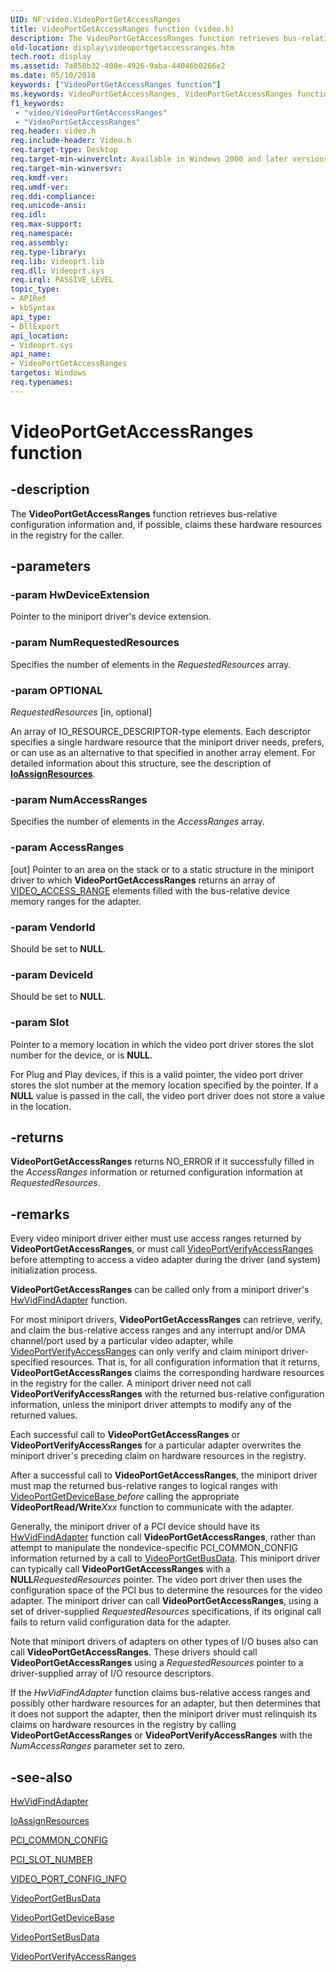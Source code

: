 ```yaml
---
UID: NF:video.VideoPortGetAccessRanges
title: VideoPortGetAccessRanges function (video.h)
description: The VideoPortGetAccessRanges function retrieves bus-relative configuration information and, if possible, claims these hardware resources in the registry for the caller.
old-location: display\videoportgetaccessranges.htm
tech.root: display
ms.assetid: 7a858b32-408e-4926-9aba-44046b0266e2
ms.date: 05/10/2018
keywords: ["VideoPortGetAccessRanges function"]
ms.keywords: VideoPortGetAccessRanges, VideoPortGetAccessRanges function [Display Devices], VideoPort_Functions_a0db7d5d-01be-4c3c-9ea2-2ebd9b8aaca3.xml, display.videoportgetaccessranges, video/VideoPortGetAccessRanges
f1_keywords:
 - "video/VideoPortGetAccessRanges"
 - "VideoPortGetAccessRanges"
req.header: video.h
req.include-header: Video.h
req.target-type: Desktop
req.target-min-winverclnt: Available in Windows 2000 and later versions of the Windows operating systems.
req.target-min-winversvr: 
req.kmdf-ver: 
req.umdf-ver: 
req.ddi-compliance: 
req.unicode-ansi: 
req.idl: 
req.max-support: 
req.namespace: 
req.assembly: 
req.type-library: 
req.lib: Videoprt.lib
req.dll: Videoprt.sys
req.irql: PASSIVE_LEVEL
topic_type:
- APIRef
- kbSyntax
api_type:
- DllExport
api_location:
- Videoprt.sys
api_name:
- VideoPortGetAccessRanges
targetos: Windows
req.typenames: 
---
```


# VideoPortGetAccessRanges function


## -description


The <b>VideoPortGetAccessRanges</b> function retrieves bus-relative configuration information and, if possible, claims these hardware resources in the registry for the caller.


## -parameters




### -param HwDeviceExtension

Pointer to the miniport driver's device extension.


### -param NumRequestedResources

Specifies the number of elements in the <i>RequestedResources</i> array.


### -param OPTIONAL

*RequestedResources* [in, optional]

<p>An array of IO_RESOURCE_DESCRIPTOR-type elements. Each descriptor specifies a single hardware resource that the miniport driver needs, prefers, or can use as an alternative to that specified in another array element. For detailed information about this structure, see the description of <a href="https://docs.microsoft.com/windows-hardware/drivers/kernel/mmcreatemdl"><b>IoAssignResources</b></a>.</p>


### -param NumAccessRanges

Specifies the number of elements in the <i>AccessRanges</i> array.


### -param AccessRanges 
[out]
Pointer to an area on the stack or to a static structure in the miniport driver to which <b>VideoPortGetAccessRanges</b> returns an array of <a href="https://docs.microsoft.com/windows-hardware/drivers/ddi/video/ns-video-_video_access_range">VIDEO_ACCESS_RANGE</a> elements filled with the bus-relative device memory ranges for the adapter.


### -param VendorId

Should be set to <b>NULL</b>.


### -param DeviceId

Should be set to <b>NULL</b>.


### -param Slot

Pointer to a memory location in which the video port driver stores the slot number for the device, or is <b>NULL</b>. 

For Plug and Play devices, if this is a valid pointer, the video port driver stores the slot number at the memory location specified by the pointer. If a <b>NULL</b> value is passed in the call, the video port driver does not store a value in the location.



## -returns



<b>VideoPortGetAccessRanges</b> returns NO_ERROR if it successfully filled in the <i>AccessRanges</i> information or returned configuration information at <i>RequestedResources</i>.




## -remarks



Every video miniport driver either must use access ranges returned by <b>VideoPortGetAccessRanges</b>, or must call <a href="https://docs.microsoft.com/windows-hardware/drivers/ddi/video/nf-video-videoportverifyaccessranges">VideoPortVerifyAccessRanges</a> before attempting to access a video adapter during the driver (and system) initialization process.

<b>VideoPortGetAccessRanges</b> can be called only from a miniport driver's <a href="https://docs.microsoft.com/windows-hardware/drivers/ddi/video/nc-video-pvideo_hw_find_adapter">HwVidFindAdapter</a> function.

For most miniport drivers, <b>VideoPortGetAccessRanges</b> can retrieve, verify, and claim the bus-relative access ranges and any interrupt and/or DMA channel/port used by a particular video adapter, while <a href="https://docs.microsoft.com/windows-hardware/drivers/ddi/video/nf-video-videoportverifyaccessranges">VideoPortVerifyAccessRanges</a> can only verify and claim miniport driver-specified resources. That is, for all configuration information that it returns, <b>VideoPortGetAccessRanges</b> claims the corresponding hardware resources in the registry for the caller. A miniport driver need not call <b>VideoPortVerifyAccessRanges</b> with the returned bus-relative configuration information, unless the miniport driver attempts to modify any of the returned values.

Each successful call to <b>VideoPortGetAccessRanges</b> or <b>VideoPortVerifyAccessRanges</b> for a particular adapter overwrites the miniport driver's preceding claim on hardware resources in the registry.

After a successful call to <b>VideoPortGetAccessRanges</b>, the miniport driver must map the returned bus-relative ranges to logical ranges with <a href="https://docs.microsoft.com/windows-hardware/drivers/ddi/video/nf-video-videoportgetdevicebase">VideoPortGetDeviceBase </a><i>before</i> calling the appropriate <b>VideoPortRead/Write</b><i>Xxx</i> function to communicate with the adapter.

Generally, the miniport driver of a PCI device should have its <a href="https://docs.microsoft.com/windows-hardware/drivers/ddi/video/nc-video-pvideo_hw_find_adapter">HwVidFindAdapter</a> function call <b>VideoPortGetAccessRanges</b>, rather than attempt to manipulate the nondevice-specific PCI_COMMON_CONFIG information returned by a call to <a href="https://docs.microsoft.com/windows-hardware/drivers/ddi/video/nf-video-videoportgetbusdata">VideoPortGetBusData</a>. This miniport driver can typically call <b>VideoPortGetAccessRanges</b> with a <b>NULL</b><i>RequestedResources</i> pointer. The video port driver then uses the configuration space of the PCI bus to determine the resources for the video adapter. The miniport driver can call <b>VideoPortGetAccessRanges</b>, using a set of driver-supplied <i>RequestedResources</i> specifications, if its original call fails to return valid configuration data for the adapter.

Note that miniport drivers of adapters on other types of I/O buses also can call <b>VideoPortGetAccessRanges</b>. These drivers should call <b>VideoPortGetAccessRanges</b> using a <i>RequestedResources</i> pointer to a driver-supplied array of I/O resource descriptors.

If the <i>HwVidFindAdapter</i> function claims bus-relative access ranges and possibly other hardware resources for an adapter, but then determines that it does not support the adapter, then the miniport driver must relinquish its claims on hardware resources in the registry by calling <b>VideoPortGetAccessRanges</b> or <b>VideoPortVerifyAccessRanges</b> with the <i>NumAccessRanges</i> parameter set to zero.




## -see-also




<a href="https://docs.microsoft.com/windows-hardware/drivers/ddi/video/nc-video-pvideo_hw_find_adapter">HwVidFindAdapter</a>



<a href="https://docs.microsoft.com/windows-hardware/drivers/kernel/mmcreatemdl">IoAssignResources</a>



<a href="https://docs.microsoft.com/previous-versions/windows/hardware/drivers/ff537455(v=vs.85)">PCI_COMMON_CONFIG</a>



<a href="https://docs.microsoft.com/windows-hardware/drivers/ddi/wdm/ns-wdm-_pci_slot_number">PCI_SLOT_NUMBER</a>



<a href="https://docs.microsoft.com/windows-hardware/drivers/ddi/video/ns-video-_video_port_config_info">VIDEO_PORT_CONFIG_INFO</a>



<a href="https://docs.microsoft.com/windows-hardware/drivers/ddi/video/nf-video-videoportgetbusdata">VideoPortGetBusData</a>



<a href="https://docs.microsoft.com/windows-hardware/drivers/ddi/video/nf-video-videoportgetdevicebase">VideoPortGetDeviceBase</a>



<a href="https://docs.microsoft.com/windows-hardware/drivers/ddi/video/nf-video-videoportsetbusdata">VideoPortSetBusData</a>



<a href="https://docs.microsoft.com/windows-hardware/drivers/ddi/video/nf-video-videoportverifyaccessranges">VideoPortVerifyAccessRanges</a>
 

 

